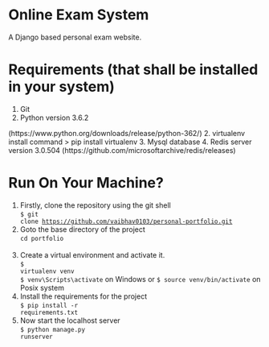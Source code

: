 # Online Exam System
 A Django based personal exam website.

# Requirements (that shall be installed in your system)
1. Git 
3. Python
version 3.6.2
<link>(https://www.python.org/downloads/release/python-362/)
2. virtualenv
install command > pip install virtualenv
3. Mysql database
4. Redis server
version 3.0.504
<link>(https://github.com/microsoftarchive/redis/releases)


# Run On Your Machine?

1. Firstly, clone the repository using the git shell <br>
<code>$ git clone https://github.com/vaibhav0103/personal-portfolio.git</code> <br>
2. Goto the base directory of the project <br>
<code>cd portfolio </code> <br>
3. Create a virtual environment and activate it. <br>
<code>$ virtualenv venv</code> <br>
<code>$ venv\Scripts\activate</code> on Windows or <code>$ source venv/bin/activate</code> on Posix system <br>
4. Install the requirements for the project <br>
<code>$ pip install -r requirements.txt</code>  <br>
5. Now start the localhost server<br>
<code>$ python manage.py runserver</code> <br>
